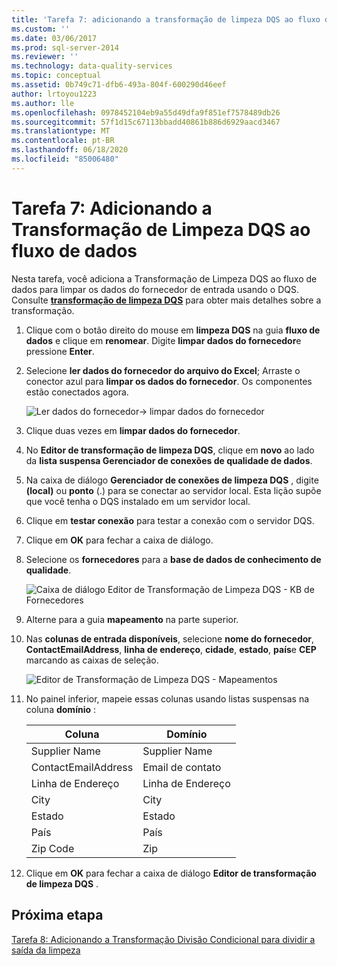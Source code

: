 ```yaml
---
title: 'Tarefa 7: adicionando a transformação de limpeza DQS ao fluxo de dados | Microsoft Docs'
ms.custom: ''
ms.date: 03/06/2017
ms.prod: sql-server-2014
ms.reviewer: ''
ms.technology: data-quality-services
ms.topic: conceptual
ms.assetid: 0b749c71-dfb6-493a-804f-600290d46eef
author: lrtoyou1223
ms.author: lle
ms.openlocfilehash: 0978452104eb9a55d49dfa9f851ef7578489db26
ms.sourcegitcommit: 57f1d15c67113bbadd40861b886d6929aacd3467
ms.translationtype: MT
ms.contentlocale: pt-BR
ms.lasthandoff: 06/18/2020
ms.locfileid: "85006480"
---
```

# <a name="task-7-adding-dqs-cleansing-transform-to-the-data-flow"></a>Tarefa 7: Adicionando a Transformação de Limpeza DQS ao fluxo de dados
  Nesta tarefa, você adiciona a Transformação de Limpeza DQS ao fluxo de dados para limpar os dados do fornecedor de entrada usando o DQS. Consulte **[transformação de limpeza DQS](https://msdn.microsoft.com/library/ee677619.aspx)** para obter mais detalhes sobre a transformação.  
  
1.  Clique com o botão direito do mouse em **limpeza DQS** na guia **fluxo de dados** e clique em **renomear**. Digite **limpar dados do fornecedor**e pressione **Enter**.  
  
2.  Selecione **ler dados do fornecedor do arquivo do Excel**; Arraste o conector azul para **limpar os dados do fornecedor**. Os componentes estão conectados agora.  
  
     ![Ler dados do fornecedor-> limpar dados do fornecedor](../../2014/tutorials/media/et-addingdqscleansingtransformtothedataflow-01.jpg "Ler Dados de Fornecedor -> Limpar Dados de Fornecedor")  
  
3.  Clique duas vezes em **limpar dados do fornecedor**.  
  
4.  No **Editor de transformação de limpeza DQS**, clique em **novo** ao lado da **lista suspensa Gerenciador de conexões de qualidade de dados**.  
  
5.  Na caixa de diálogo **Gerenciador de conexões de limpeza DQS** , digite **(local)** ou **ponto** (.) para se conectar ao servidor local. Esta lição supõe que você tenha o DQS instalado em um servidor local.  
  
6.  Clique em **testar conexão** para testar a conexão com o servidor DQS.  
  
7.  Clique em **OK** para fechar a caixa de diálogo.  
  
8.  Selecione os **fornecedores** para a **base de dados de conhecimento de qualidade**.  
  
     ![Caixa de diálogo Editor de Transformação de Limpeza DQS - KB de Fornecedores](../../2014/tutorials/media/et-addingdqscleansingtransformtothedataflow-02.jpg "Caixa de diálogo Editor de Transformação de Limpeza DQS - KB de Fornecedores")  
  
9. Alterne para a guia **mapeamento** na parte superior.  
  
10. Nas **colunas de entrada disponíveis**, selecione **nome do fornecedor**, **ContactEmailAddress**, **linha de endereço**, **cidade**, **estado**, **país**e **CEP** marcando as caixas de seleção.  
  
     ![Editor de Transformação de Limpeza DQS - Mapeamentos](../../2014/tutorials/media/et-addingdqscleansingtransformtothedataflow-03.jpg "Editor de Transformação de Limpeza DQS - Mapeamentos")  
  
11. No painel inferior, mapeie essas colunas usando listas suspensas na coluna **domínio** :  
  
    |Coluna|Domínio|  
    |------------|------------|  
    |Supplier Name|Supplier Name|  
    |ContactEmailAddress|Email de contato|  
    |Linha de Endereço|Linha de Endereço|  
    |City|City|  
    |Estado|Estado|  
    |País|País|  
    |Zip Code|Zip|  
  
12. Clique em **OK** para fechar a caixa de diálogo **Editor de transformação de limpeza DQS** .  
  
## <a name="next-step"></a>Próxima etapa  
 [Tarefa 8: Adicionando a Transformação Divisão Condicional para dividir a saída da limpeza](../../2014/tutorials/task-8-adding-conditional-split-transform-to-split-cleansing-output.md)  
  
  
